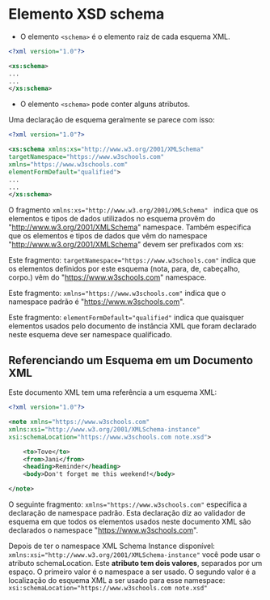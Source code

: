 # Elemento XSD schema

- O elemento ```<schema>``` é o elemento raiz de cada esquema XML.

~~~xml
<?xml version="1.0"?>

<xs:schema>
...
...
</xs:schema>
~~~

- O elemento ```<schema>``` pode conter alguns atributos. 

Uma declaração de esquema geralmente se parece com isso:

~~~xml
<?xml version="1.0"?>

<xs:schema xmlns:xs="http://www.w3.org/2001/XMLSchema"
targetNamespace="https://www.w3schools.com"
xmlns="https://www.w3schools.com"
elementFormDefault="qualified">
...
...
</xs:schema>
~~~

O fragmento ```xmlns:xs="http://www.w3.org/2001/XMLSchema" ``` indica que os elementos e tipos de dados utilizados no esquema provêm do "http://www.w3.org/2001/XMLSchema" namespace. Também especifica que os elementos e tipos de dados que vêm do namespace "http://www.w3.org/2001/XMLSchema" devem ser prefixados com xs:

Este fragmento: ```targetNamespace="https://www.w3schools.com"``` indica que os elementos definidos por este esquema (nota, para, de, cabeçalho, corpo.) vêm do "https://www.w3schools.com" namespace.

Este fragmento: ```xmlns="https://www.w3schools.com"``` indica que o namespace padrão é "https://www.w3schools.com".

Este fragmento: ```elementFormDefault="qualified"``` indica que quaisquer elementos usados pelo documento de instância XML que foram declarado neste esquema deve ser namespace qualificado.

## Referenciando um Esquema em um Documento XML

Este documento XML tem uma referência a um esquema XML:

~~~xml
<?xml version="1.0"?>

<note xmlns="https://www.w3schools.com"
xmlns:xsi="http://www.w3.org/2001/XMLSchema-instance"
xsi:schemaLocation="https://www.w3schools.com note.xsd">

    <to>Tove</to>
    <from>Jani</from>
    <heading>Reminder</heading>
    <body>Don't forget me this weekend!</body>

</note>
~~~

O seguinte fragmento: ```xmlns="https://www.w3schools.com"``` especifica a declaração de namespace padrão. Esta declaração diz ao validador de esquema em que todos os elementos usados neste documento XML são declarados o namespace "https://www.w3schools.com".

Depois de ter o namespace XML Schema Instance disponível: ```xmlns:xsi="http://www.w3.org/2001/XMLSchema-instance"``` você pode usar o atributo schemaLocation. Este **atributo tem dois valores**, separados por um espaço. O primeiro valor é o namespace a ser usado. O segundo valor é a localização do esquema XML a ser usado para esse namespace: ```xsi:schemaLocation="https://www.w3schools.com note.xsd"```